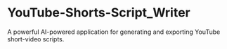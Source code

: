 # YouTube-Shorts-Script_Writer
A powerful AI-powered application for generating and exporting YouTube short-video scripts.
